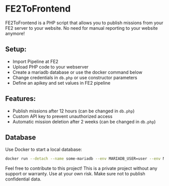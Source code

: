 # FE2ToFrontend

FE2ToFrontend is a PHP script that allows you to publish missions from your FE2 server to your website.
No need for manual reporting to your website anymore!

## Setup:

* Import Pipeline at FE2
* Upload PHP code to your webserver
* Create a mariadb database or use the docker command below
* Change credentials in `db.php` or use constructor parameters
* Define an apikey and set values in FE2 pipeline

## Features:
* Publish missions after 12 hours (can be changed in `db.php`)
* Custom API key to prevent unauthorized access
* Automatic mission deletion after 2 weeks (can be changed in `db.php`)

## Database

Use Docker to start a local database:

```bash
docker run --detach --name some-mariadb --env MARIADB_USER=user --env MARIADB_PASSWORD=secret --env MARIADB_DATABASE=demo --env MARIADB_ROOT_PASSWORD=secret -p 3306:3306 mariadb:latest
```

Feel free to contribute to this project!
This is a private project without any support or warranty.
Use at your own risk. Make sure not to publish confidential data.